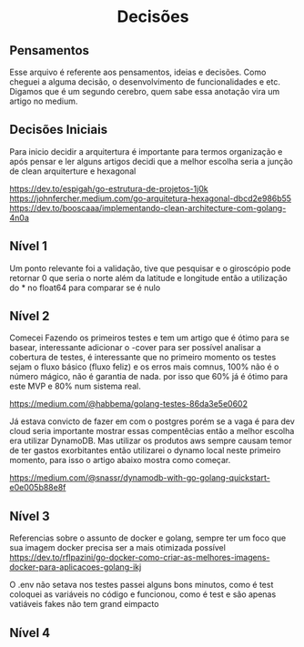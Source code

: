 <h1 align="center" style="font-weight: bold;">Decisões</h1>

## Pensamentos

Esse arquivo é referente aos pensamentos, ideias e decisões. Como cheguei a alguma decisão, o desenvolvimento de funcionalidades e etc. Digamos que é um segundo cerebro, quem sabe essa anotação vira um artigo no medium.


## Decisões Iniciais
Para inicio decidir a arquitertura é importante para termos organização e após pensar e ler alguns artigos decidi que a melhor escolha seria a junção de clean arquiterture e hexagonal 

https://dev.to/espigah/go-estrutura-de-projetos-1j0k<br>
https://johnfercher.medium.com/go-arquitetura-hexagonal-dbcd2e986b55<br>
https://dev.to/booscaaa/implementando-clean-architecture-com-golang-4n0a

## Nível 1
Um ponto relevante foi a validação, tive que pesquisar e o giroscópio pode retornar 0 que seria o norte além da latitude e longitude então a utilização do * no float64 para comparar se é nulo

## Nível 2
Comecei Fazendo os primeiros testes e tem um artigo que é ótimo para se basear, interessante adicionar o -cover para ser possível analisar a cobertura de testes, é interessante que no primeiro momento os testes sejam o fluxo básico (fluxo feliz) e os erros mais comnus, 100% não é o número mágico, não é garantia de nada. por isso que 60% já é ótimo para este MVP e 80% num sistema real.

https://medium.com/@habbema/golang-testes-86da3e5e0602

Já estava convicto de fazer em com o postgres porém se a vaga é para dev cloud seria importante mostrar essas compentêcias então a melhor escolha era utilizar DynamoDB. Mas utilizar os produtos aws sempre causam temor de ter gastos exorbitantes então utilizarei o dynamo local neste primeiro momento, para isso o artigo abaixo mostra como começar.

https://medium.com/@snassr/dynamodb-with-go-golang-quickstart-e0e005b88e8f

## Nível 3
Referencias sobre o assunto de docker e golang, sempre ter um foco que sua imagem docker precisa ser a mais otimizada possível 
https://dev.to/rflpazini/go-docker-como-criar-as-melhores-imagens-docker-para-aplicacoes-golang-ikj

O .env não setava nos testes passei alguns bons minutos, como é test coloquei as variáveis no código e funcionou, como é test e são apenas vatiáveis fakes não tem grand eimpacto

## Nível 4